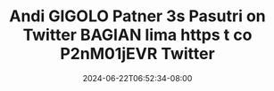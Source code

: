 --- 
title: "Andi GIGOLO Patner 3s Pasutri on Twitter BAGIAN lima https t co P2nM01jEVR   Twitter"
description: "streaming   Andi GIGOLO Patner 3s Pasutri on Twitter BAGIAN lima https t co P2nM01jEVR   Twitter simontox   new"
date: 2024-06-22T06:52:34-08:00
file_code: "mnb7x93e80hr"
draft: false
cover: "itkpe3x1ngi4mnww.jpg"
tags: ["Andi", "GIGOLO", "Patner", "Pasutri", "Twitter", "BAGIAN", "lima", "https", "Twitter", "bokep-indo", "bokep-viral", "bokep-ig"]
length: 140
fld_id: "1483137"
foldername: "Andi gigolo1 telegram"
categories: ["Andi gigolo1 telegram"]
views: 0
---